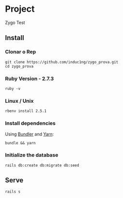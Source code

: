 # Project

Zygo Test

## Install

### Clonar o Rep

```shell
git clone https://github.com/induc1ng/zygo_prova.git
cd zygo_prova
```

### Ruby Version - 2.7.3

```shell
ruby -v
```
### Linux / Unix

```shell
rbenv install 2.5.1
```

### Install dependencies

Using [Bundler](https://github.com/bundler/bundler) and [Yarn](https://github.com/yarnpkg/yarn):

```shell
bundle && yarn
```

### Initialize the database

```shell
rails db:create db:migrate db:seed
```

## Serve

```shell
rails s
```

